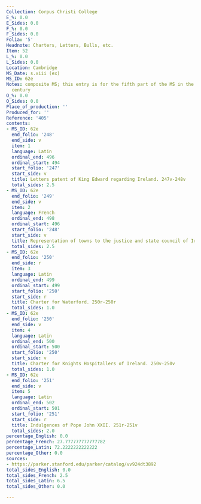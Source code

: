 ```yaml
---
Collection: Corpus Christi College
E_%: 0.0
E_Sides: 0.0
F_%: 0.0
F_Sides: 0.0
Folia: '5'
Headnote: Charters, Letters, Bulls, etc.
Item: 52
L_%: 0.0
L_Sides: 0.0
Location: Cambridge
MS_Date: s.xiii (ex)
MS_ID: 62e
Notes: composite MS; this entry is for the fifth part of the MS in the thirteenth
  century
O_%: 0.0
O_Sides: 0.0
Place_of_production: ''
Produced_for: ''
Reference: '405'
contents:
- MS_ID: 62e
  end_folio: '248'
  end_side: v
  item: 1
  language: Latin
  ordinal_end: 496
  ordinal_start: 494
  start_folio: '247'
  start_side: v
  title: Letters patent of King Edward regarding Ireland. 247v-248v
  total_sides: 2.5
- MS_ID: 62e
  end_folio: '249'
  end_side: v
  item: 2
  language: French
  ordinal_end: 498
  ordinal_start: 496
  start_folio: '248'
  start_side: v
  title: Representation of towns to the justice and state council of Ireland. 248v-249v
  total_sides: 2.5
- MS_ID: 62e
  end_folio: '250'
  end_side: r
  item: 3
  language: Latin
  ordinal_end: 499
  ordinal_start: 499
  start_folio: '250'
  start_side: r
  title: Charter for Waterford. 250r-250r
  total_sides: 1.0
- MS_ID: 62e
  end_folio: '250'
  end_side: v
  item: 4
  language: Latin
  ordinal_end: 500
  ordinal_start: 500
  start_folio: '250'
  start_side: v
  title: Charter for Knights Hospitallers of Ireland. 250v-250v
  total_sides: 1.0
- MS_ID: 62e
  end_folio: '251'
  end_side: v
  item: 5
  language: Latin
  ordinal_end: 502
  ordinal_start: 501
  start_folio: '251'
  start_side: r
  title: Indulgences of Pope John XXII. 251r-251v
  total_sides: 2.0
percentage_English: 0.0
percentage_French: 27.777777777777782
percentage_Latin: 72.2222222222222
percentage_Other: 0.0
sources:
- https://parker.stanford.edu/parker/catalog/vv924dt3892
total_sides_English: 0.0
total_sides_French: 2.5
total_sides_Latin: 6.5
total_sides_Other: 0.0

---
```

